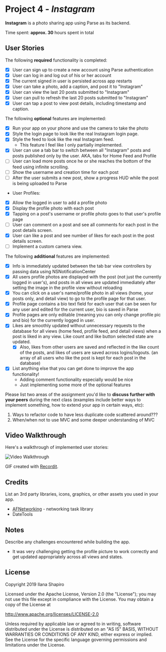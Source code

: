 # Project 4 - *Instagram*

**Instagram** is a photo sharing app using Parse as its backend.

Time spent: **approx. 30** hours spent in total

## User Stories

The following **required** functionality is completed:

- [X] User can sign up to create a new account using Parse authentication
- [X] User can log in and log out of his or her account
- [X] The current signed in user is persisted across app restarts
- [X] User can take a photo, add a caption, and post it to "Instagram"
- [X] User can view the last 20 posts submitted to "Instagram"
- [X] User can pull to refresh the last 20 posts submitted to "Instagram"
- [X] User can tap a post to view post details, including timestamp and caption.

The following **optional** features are implemented:

- [X] Run your app on your phone and use the camera to take the photo
- [X] Style the login page to look like the real Instagram login page.
- [X] Style the feed to look like the real Instagram feed.
    - This feature I feel like I only partially implemented.
- [X] User can use a tab bar to switch between all "Instagram" posts and posts published only by the user. AKA, tabs for Home Feed and Profile
- [ ] User can load more posts once he or she reaches the bottom of the feed using infinite scrolling.
- [ ] Show the username and creation time for each post
- [ ] After the user submits a new post, show a progress HUD while the post is being uploaded to Parse
- User Profiles:
- [X] Allow the logged in user to add a profile photo
- [X] Display the profile photo with each post
- [X] Tapping on a post's username or profile photo goes to that user's profile page
- [ ] User can comment on a post and see all comments for each post in the post details screen.
- [X] User can like a post and see number of likes for each post in the post details screen.
- [ ] Implement a custom camera view.

The following **additional** features are implemented:
- [X] Info is immediately updated between the tab bar view controllers by passing data using NSNotificationCenter
- [X] All users profile photos are displayed with the post (not just the currently logged in user's), and posts in all views are updated immediately after setting the image in the profile view without reloading
- [X] You can click on a user's name/profile photo in all views (home, your posts only, and detail view) to go to the profile page for that user. 
- [X] Profile page contains a bio text field for each user that can be seen for any user and edited for the current user, bio is saved in Parse
- [X] Profile pages are only editable (meaning you can only change profile pic and bio) for the currently logged in user.
- [X] Likes are smoothly updated without unnecessary requests to the database for all views (home feed, profile feed, and detail views) when a post is liked in any view. Like count and like button selected state are updated. 
    - [X] Also, likes from other users are saved and reflected in the like count of the posts, and likes of users are saved across logins/logouts.  (an array of all users who like the post is kept for each post in the database)

- [X] List anything else that you can get done to improve the app functionality!
    - Adding comment functionality especially would be nice
    - Just implementing some more of the optional features

Please list two areas of the assignment you'd like to **discuss further with your peers** during the next class (examples include better ways to implement something, how to extend your app in certain ways, etc):

1. Ways to refactor code to have less duplicate code scattered around???
2. When/when not to use MVC and some deeper understanding of MVC

## Video Walkthrough

Here's a walkthrough of implemented user stories:

<img src='http://g.recordit.co/0fqG2krTFG.gif' title='Video Walkthrough' width='' alt='Video Walkthrough' />

GIF created with [Recordit](https://recordit.co/).

## Credits

List an 3rd party libraries, icons, graphics, or other assets you used in your app.

- [AFNetworking](https://github.com/AFNetworking/AFNetworking) - networking task library
- DateTools


## Notes

Describe any challenges encountered while building the app.
- It was very challenging getting the profile picture to work correctly and get updated appropriately across all views and states.

## License

Copyright 2019 Ilana Shapiro

Licensed under the Apache License, Version 2.0 (the "License");
you may not use this file except in compliance with the License.
You may obtain a copy of the License at

http://www.apache.org/licenses/LICENSE-2.0

Unless required by applicable law or agreed to in writing, software
distributed under the License is distributed on an "AS IS" BASIS,
WITHOUT WARRANTIES OR CONDITIONS OF ANY KIND, either express or implied.
See the License for the specific language governing permissions and
limitations under the License.
